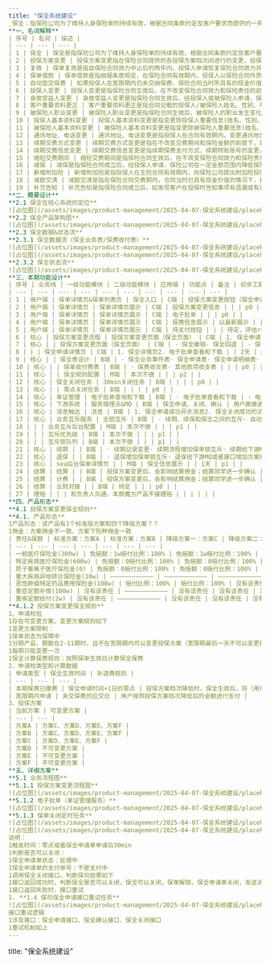 ```yaml
---
title: "保全系统建设"
_保全：指保险公司为了维持人身保险单的持续有效，根据合同条款约定及客户要求而提供的一系列后续服务。_
**一、名词解释**
| 序号 | 名词 | 描述 |
| --- | --- | --- |
| 1 | 保全 | 保全是指保险公司为了维持人身保险单的持续有效，根据合同条款约定及客户要求而提供的一系列后续服务。保全从其涵盖的范围可分为广义保全和狭义保全。广义保全是指人寿 保险契约自成立时起至消灭时止，在此期间内发生的一切与契约相关的事务均可称为保全， 包括保全服务、续期收费、理赔服务、咨询投诉及附加值服务等寿险公司为已经生效保单提供的所有服务内容。狭义保全专指保全服务，即围绕契约变更、年金或生存给付等服务项目而开展的工作，本业务规则所列明的相关内容均针对保全服务而言。 |
| 2 | 投保方案变更 | 投保方案变更指在保险合同提供的各投保方案档次间进行的变更，投保方案档次可以由低到高或由高到低的变更；本次以投保方案从高到低的方案为基础，作为保全系统建设的讲解。 |
| 3 | 复效 | 保单复效是指自保险合同效力中止后的两年内，投保人申请恢复保险合同效力并补交欠交保费和其它未还款项，经保险公司核保同意，恢复保险合同效力的业务操作。 |
| 4 | 保单借款 | 保单借款是指根据条款规定，在保险合同有效期内，投保人以保险合同作质 押，以不超过申请借款时保险合同现金价值的一定比例向保险公司申请借款。 |
| 5 | 自动垫交保费 | 如果投保人在宽限期内仍未交纳保费，保险合同当时所具有的现金价值足以垫交其应交 的保险费和利息，且客户同意自动垫交保险费的，保险公司将于宽限期末用保单现金价值垫 交保险费，使保单继续有效。自动垫交视同保单借款，须收取利息，当自动垫交保费本息和 达到保单现金价值时，保单终止。 |
| 6 | 投保人变更 | 投保人变更是指保险合同生效后，在不改变保险合同效力和保险责任的前提 下，经客户申请以被保险人或其他与被保险人有保险利益的人员代替保险合同的投保人。 |
| 7 | 身故受益人变更 | 身故受益人变更是指保险合同生效后，经投保人或被保险人申请，保险公司变更保险合同现有身故受益人，并重新指定新的身故受益人。 |
| 8 | 客户重要资料更正 | 客户重要资料更正是指合同记载的投保人/被保险人姓名、性别、年龄、证件 类型和证件号码有误，在原保险合同费率范围内进行更正的行为。 |
| 9 | 被保险人职业变更 | 被保险人职业变更是指保险合同生效后，被保险人的职业发生变化，经投保人 申请，保险公司及时变更保险合同记载的被保险人职业名称，并按核保规定做相应的补退费 处理。 |
| 10 | 投保人基本资料变更 | 投保人基本资料变更是指变更除投保人重要信息(姓名、性别、年龄、证件 类型和证件号)、职业类别、投保人交费信息外的基本信息，具体包括投保人的婚姻状况、 国籍、驾照类型、工作单位、邮寄地址、电话、电子邮箱、投、被保险人的关系、民族、户籍、文化程度、身高、体重、QQ、居民类型、职业类别、职业代码、职业名称等内容。 |
| 11 | 被保险人基本资料变更 | 被保险人基本资料变更是指变更除被保险人重要信息(姓名、性别、年龄、 证件类型和证件号)、职业类别外的基本信息，具体包括被保险人的婚姻状况、国籍、驾照 类型、工作单位、邮寄地址、电话、电子邮箱、户籍、文化程度、身高、体重、与投保人关 系、居民类型、是否吸烟、QQ 等内容。 |
| 12 | 通讯地址、电话变更 | 通讯地址、电话变更是指投保人在合同有效期内，变更通讯地址、邮编、电 话的行为，通讯地址变更后，公司邮寄至客户的所有信函均以新地址为准。 |
| 13 | 续期交费方式变更 | 续期交费方式变更是指在不改变交费期间和保险金额的前提下，将保单续期交费方式在年缴、半年缴、季缴和月缴之间进行变更。 |
| 14 | 续期交费信息变更 | 续期交费信息变更是指续期保费支付方式、续期转账账号的变更。续期保费交纳方式包括银行转账和自行交纳两种方式;续期转账账号变更是指保险合同约定通过银行 转账方式交付保费的，变更原来的转账银行和转账账号。 |
| 15 | 缩短交费期间 | 缩短交费期间是指保险合同生效后，在不改变保险合同效力和保险责任的前 提下，经客户申请缩短交费年期，并按照新的交费年期和期交保费履行交费义务。 |
| 16 | 减保 | 减保是指保险合同成立后，经投保人申请，保险公司在一定金额范围内降低保险合同原有的保险金额或保险费。降低部分的保险金额或保险费视同部分解除保险合同。 |
| 17 | 新增附加险 | 新增附加险是指投保人在主险合同有效期内，向保险公司提出附加险投保要 约，保险公司经审核同意、收取保险费的服务。 |
| 18 | 减额交清 | 减额交清是指在保险合同交费期内，合同当时已具有现金价值的情况下，投 保人申请用合同当时的现金价值作为一次交清的全部保险费，以相同的合同条件减少保险金 额，使合同继续有效。 |
| 19 | 补充告知 | 补充告知是指保险合同成立后，如发现客户在投保时告知事项有遗漏或有误， 经投保人申请，办理补充告知手续。保险公司对补充告知后的投保资料将做出新的承保意见。 |
**二、概要设计**
**2.1 保全在核心系统的定位**
![占位图](/assets/images/product-management/2025-04-07-保全系统建设/placeholder.png)
**2.2 保全产品架构图**
![占位图](/assets/images/product-management/2025-04-07-保全系统建设/placeholder.png)
**2.3 保全数据&状态流**
**2.3.1 保全数据流（保全业务表/保费收付表）**
![占位图](/assets/images/product-management/2025-04-07-保全系统建设/placeholder.png)
![占位图](/assets/images/product-management/2025-04-07-保全系统建设/placeholder.png)
**2.3.2 保全状态流**
![占位图](/assets/images/product-management/2025-04-07-保全系统建设/placeholder.png)
**三、本期功能设计**
| 序号 | 业务线 | 一级功能模块 | 二级功能模块 | 应用端 | 功能点 | 备注 | 初步工期 | 优先级 | 协同方 |
| --- | --- | --- | --- | --- | --- | --- | --- | --- | --- |
| 1 | 用户端 | 保单详情页&保单列表页 | 保全入口 | C端 | 投保方案变更按钮（保全申请按钮） | | | p1 | |
| 2 | 用户端 | 保单详情页 | 保单详情页展示 | C端 | 投保方案变更信息 | | | p0 | |
| 3 | 用户端 | 保单详情页 | 保单详情页展示 | C端 | 电子批单 | | | p0 | |
| 4 | 用户端 | 保单详情页 | 保单详情页展示 | C端 | 保费信息展示 | 以最新展示 | | p0 | |
| 5 | 用户端 | 保单详情页 | 保单详情页展示 | C端 | 待支付按钮 | | | 待定，评估roi | |
| 6 | 核心 | 投保方案变更流程 | 投保方案变更页面（保全页面） | C端 | 1. 保全申请页面2. 保全试算3. 保全校验（保单锁+保全规则）4. 补费5. 保全确认6. 退费 | | 20人日 | p0 | |
| 7 | 核心 | | 投保方案变更页面（保全页面） | C端 | · 保全撤销· 保全回退 | · 保全回退本次不做 | | p1 | |
| 8 | | | 保全申请详情页 | C端 | 1. 保全详情页2. 电子批单查看和下载 | | 2天 | p1 | |
| 9 | 核心 | | 保全表设计 | B端 | · 保全业务事件表· 保全申请表· 保全申请明细表· 保全变更明细表 | | | p0 | |
| 10 | 核心 | | 保单收付费表 | B端 | · 保费收支表· 其他款项收支表 | | | p0 | |
| 11 | 核心 | | 保全规则配置 | M端 | 本次不做 | | | p2 | |
| 12 | 核心 | 保全关闭任务 | 30min关闭任务 | B端 | | | | p0 | |
| 13 | 核心 | | 零点关闭任务 | B端 | | | | p0 | |
| 14 | 核心 | 单证管理 | 电子批单查询和下载 | B端 | · 电子批单查看和下载 | · 电子批单涉及，其他本次不涉及 | 1天 | p0 | |
| 15 | 核心 | 下游系统 | 服务端埋点&MQ | B端 | 保全申请、关闭、确认 | 用户画像通过埋点和MQ获取数据 | 3天 | p0 | |
| 16 | 核心 | 消息触达 | 消息 | B端 | 1. 保全申请成功异步消息2. 保全关闭成功的消息3. 保全生效时间4. 退费成功的消息 | | | p0 | |
| 17 | 核心 | 业务互斥服务 | 全部互斥 | B端 | · 续期、续保和保全之间的互斥· 自动解锁 | | 5+2天 | p0 | |
| 18 | | | 业务互斥后台配置 | M端 | 本次不做 | | | p1 | |
| 19 | | | 互斥优先级 | B端 | 本次不做 | | | p1 | |
| 20 | | | 互斥锁队列 | B端 | 本次不做 | | | p1 | |
| 21 | 核心 | 续期 | | B端 | · 续期记录变更· 续期流程增加保单锁互斥· 续期给下游MQ或者接口增加方案编码 | 续期给下游MQ或者接口增加方案编码？需要研发进一步确认 | 5天 | p0 | |
| 22 | 核心 | 退保 | | B端 | · 退保增加保单锁互斥· 退保给下游MQ或者接口增加方案编码 | 退保给下游MQ或者接口增加方案编码？需要研发进一步确认 | 2人日 | p0 | |
| 23 | 核心 | sea后台保单详情页 | | M端 | 保全信息展示 | | 1天 | p1 | |
| 24 | 结算 | 结算 | | B端 | 投保方案变更后，会影响结算佣金；结算同学进一步确认 | | | p0 | |
| 25 | 结算 | 计费 | | B端 | 投保方案变更后，会影响结算佣金；结算同学进一步确认 | | | p0 | |
| 26 | 结算 | 业财对接 | | B端 | 待定 | | | p0 | |
| 27 | 理赔 | | | 和负责人沟通，本款魔方产品不接理赔 | | | | | |
**四、产品形态**
**4.1 投保方案变更保全规则**
**4.1. 产品形态**
1产品形态：该产品有1个标准版方案和四个降级方案？？
1佣金：方案佣金不一致、方案下险种佣金一致
| 责任&保额 | 标准方案：方案A | 标准方案：方案B | 降级方案一：方案C | 降级方案二：方案D | 降级方案三：方案E | 降级方案四：方案F |
| --- | --- | --- | --- | --- | --- | --- |
| 一般医疗保险金(300w) | 免赔额：1w赔付比例：100% | 免赔额：1w赔付比例：100% | 免赔额：1w赔付比例：90% | 免赔额：2w赔付比例：70% | 免赔额：3w赔付比例：60% | 免赔额：3.5w赔付比例：60% |
| 特定疾病医疗保险金(600w) | 免赔额：0赔付比例：100% | 免赔额：0赔付比例：100% | 免赔额：0赔付比例：90% | 免赔额：2w赔付比例：70% | 免赔额：3w赔付比例：60% | 免赔额：3.5w赔付比例：60% |
| 质子重离子医疗保险金(0) | 免赔额：0赔付比例：100% | 免赔额：0赔付比例：100% | 免赔额：0赔付比例：100% | 免赔额：0赔付比例：100% | 免赔额：0赔付比例：100% | 免赔额：0赔付比例：100% |
| 重大疾病异地转诊保险金(10w) | ———————————— | ———————————— | ———————————— | ———————————— | ———————————— | ———————————— |
| 恶性肿瘤特定药品费用保险金(100w) | 赔付比例：100% | 赔付比例：100% | 没有该责任 | 没有该责任 | 没有该责任 | 没有该责任 |
| 重症定额补偿(100w) | 没有该责任 | ———————————— | 没有该责任 | 没有该责任 | 没有该责任 | 没有该责任 |
| 重疾定额给付(2w) | 没有该责任 | ———————————— | 没有该责任 | 没有该责任 | 没有该责任 | 没有该责任 |
**4.1.2 投保方案变更保全规则**
1、申请校验
1存在可变更方案，变更方案规则如下
1变更方案限制：
1保单状态为保障中
1分期产品，期数在2-11期时，且不在宽限期内可以变更投保方案（宽限期最后一天不可以变更投保方案）时
1每期只能变更一次
1保全计算保费规则：按照保单生效日计算保全保费
2、申请校类型和计算数据
| 申请类型 | 保全生效时间 | 补退费规则 |
| --- | --- | --- |
| 本期保费已缴费 | 保全申请时间+1日的零点 | 投保方案档次降低时，保全生效后，将（用户已交保费-投保方案档次降低时产生的保费）退给用户 |
| 宽限期内申请 | 未交保费的应交日 | 用户按照投保方案档次降低后的金额进行支付 |
3、投保方案
| 当前方案 | 可变更方案 |
| --- | --- |
| 方案A | 方案C、方案D、方案E、方案F |
| 方案B | 方案C、方案D、方案E、方案F |
| 方案C | 方案D、方案E、方案F |
| 方案D | 不可变更方案 |
| 方案E | 不可变更方案 |
| 方案F | 不可变更方案 |
**五、详细方案**
**5.1 业务流程图**
**5.1.1 投保方案变更流程图**
![占位图](/assets/images/product-management/2025-04-07-保全系统建设/placeholder.png)
**5.1.2 电子批单（单证管理服务）**
![占位图](/assets/images/product-management/2025-04-07-保全系统建设/placeholder.png)
**5.1.3 保单关闭定时任务**
![占位图](/assets/images/product-management/2025-04-07-保全系统建设/placeholder.png)
![占位图](/assets/images/product-management/2025-04-07-保全系统建设/placeholder.png)
说明：
1触发时间：零点或者保全申请单申请后30min
1判断是否可以关闭：
1保全申请单状态：处理中
1保全申请单的支付单号：不是支付中
1调用保全关闭接口，判断保司结果如下
1接口返回成功时，判断保全是否可以关闭，保全可以关闭，保单解锁，保全申请单关闭，发送消息给用户
1接口返回失败时，接口重试
1. **1.4 保司保全申请接口重试任务**
![占位图](/assets/images/product-management/2025-04-07-保全系统建设/placeholder.png)
接口重试逻辑
1涉及接口：保全申请接口、保全确认接口、保全关闭接口
1重试机制如上
---
```

title: "保全系统建设"


